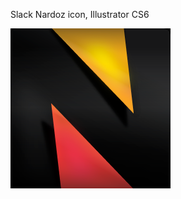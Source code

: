Slack Nardoz icon, Illustrator CS6

![alt tag](https://github.com/wfranck/nardozIcon/blob/master/source/logoNardoz2.png)